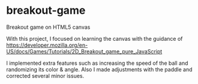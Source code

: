 # breakout-game
Breakout game on HTML5 canvas

With this project, I focused on learning the canvas with the guidance of https://developer.mozilla.org/en-US/docs/Games/Tutorials/2D_Breakout_game_pure_JavaScript

I implemented extra features such as increasing the speed of the ball and randomizing its color & angle. Also I made adjustments with the paddle and corrected several minor issues.
